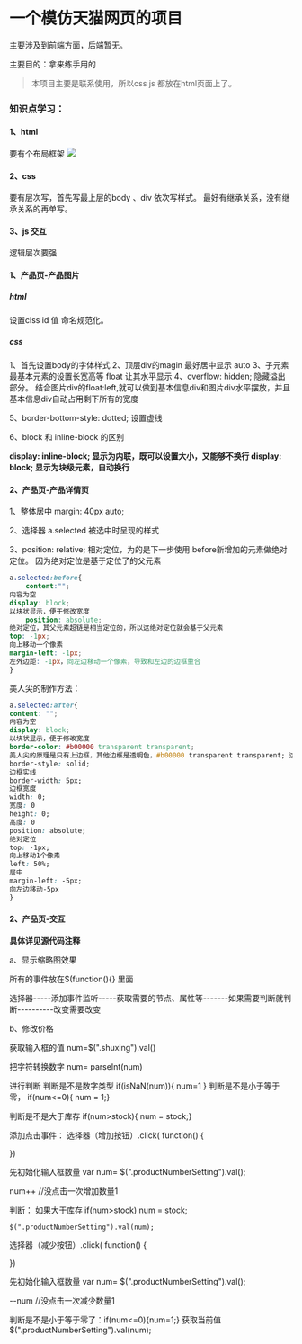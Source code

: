 # 一个模仿天猫网页的项目

主要涉及到前端方面，后端暂无。

主要目的：拿来练手用的

>本项目主要是联系使用，所以css js 都放在html页面上了。


### 知识点学习：

#### 1、html

要有个布局框架
![](https://ws1.sinaimg.cn/large/006c6oKBgy1fshgpbe9p0j30qp0c6mz4.jpg)

#### 2、css

要有层次写，首先写最上层的body 、div  依次写样式。  最好有继承关系，没有继承关系的再单写。

#### 3、js 交互

逻辑层次要强


 

#### 1、产品页-产品图片

##### html

设置clss id 值   命名规范化。

##### css

1、首先设置body的字体样式
2、顶层div的magin  最好居中显示 auto
3、子元素最基本元素的设置长宽高等   float 让其水平显示
4、overflow: hidden;
隐藏溢出部分。 结合图片div的float:left,就可以做到基本信息div和图片div水平摆放，并且基本信息div自动占用剩下所有的宽度

5、border-bottom-style: dotted; 设置虚线

6、block  和 inline-block 的区别

**display: inline-block;
显示为内联，既可以设置大小，又能够不换行
display: block;
显示为块级元素，自动换行**


#### 2、产品页-产品详情页

1、整体居中  margin: 40px auto;

2、选择器  a.selected  被选中时呈现的样式



3、position: relative;
相对定位，为的是下一步使用:before新增加的元素做绝对定位。 因为绝对定位是基于定位了的父元素


```css
a.selected:before{
    content:"";
内容为空
display: block;
以块状显示，便于修改宽度
    position: absolute;
绝对定位，其父元素超链是相当定位的，所以这绝对定位就会基于父元素
top: -1px;
向上移动一个像素
margin-left: -1px;
左外边距: -1px，向左边移动一个像素，导致和左边的边框重合
}
```

美人尖的制作方法：

```css
a.selected:after{
content: "";
内容为空
display: block;
以块状显示，便于修改宽度
border-color: #b00000 transparent transparent;
美人尖的原理是只有上边框，其他边框是透明色，#b00000 transparent transparent; 这种写法既表示只有上边框有颜色，其他都是透明色
border-style: solid;
边框实线
border-width: 5px;
边框宽度
width: 0;
宽度: 0
height: 0;
高度: 0
position: absolute;
绝对定位
top: -1px;
向上移动1个像素
left: 50%;
居中
margin-left: -5px;
向左边移动-5px
}
```

#### 2、产品页-交互


**具体详见源代码注释**



a、显示缩略图效果

所有的事件放在$(function(){}  里面  

选择器-----添加事件监听-----获取需要的节点、属性等-------如果需要判断就判断----------改变需要改变


b、修改价格


获取输入框的值  num=$(".shuxing").val()

把字符转换数字  num= parseInt(num)

进行判断  判断是不是数字类型  if(isNaN(num)){ num=1 }   判断是不是小于等于零， if(num<=0){ num = 1;}

判断是不是大于库存    if(num>stock){ num = stock;}



添加点击事件：  选择器（增加按钮）.click( function() {


})

先初始化输入框数量  var num= $(".productNumberSetting").val();

num++ //没点击一次增加数量1

判断： 如果大于库存  if(num>stock)
        num = stock;

    $(".productNumberSetting").val(num);





选择器（减少按钮）.click( function() {


})

先初始化输入框数量  var num= $(".productNumberSetting").val();

--num //没点击一次减少数量1


判断是不是小于等于零了：if(num<=0){num=1;}  获取当前值  $(".productNumberSetting").val(num);
            

       











